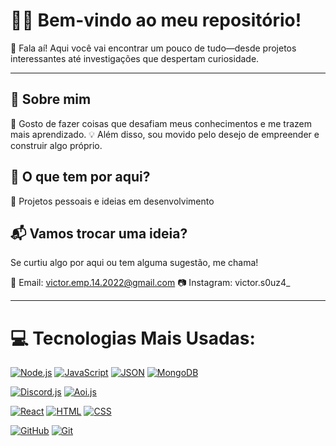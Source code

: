 # 🏴‍☠️ Bem-vindo ao meu repositório!

👋 Fala aí! Aqui você vai encontrar um pouco de tudo—desde projetos interessantes até investigações que despertam curiosidade.

---

## 🔎 Sobre mim
📌 Gosto de fazer coisas que desafiam meus conhecimentos e me trazem mais aprendizado.
💡 Além disso, sou movido pelo desejo de empreender e construir algo próprio.

## 📂 O que tem por aqui?
🚀 Projetos pessoais e ideias em desenvolvimento

## 📬 Vamos trocar uma ideia?  
Se curtiu algo por aqui ou tem alguma sugestão, me chama!  

📧 Email: victor.emp.14.2022@gmail.com
📷 Instagram: victor.s0uz4_ 

---

# 💻 Tecnologias Mais Usadas:
[![Node.js](https://img.shields.io/badge/Node.js-%23339933?style=for-the-badge&logo=node.js&logoColor=white)](https://nodejs.org/)
[![JavaScript](https://img.shields.io/badge/JavaScript-%23F7DF1E?style=for-the-badge&logo=javascript&logoColor=white)](https://developer.mozilla.org/en-US/docs/Web/JavaScript)
[![JSON](https://img.shields.io/badge/JSON-%232B9EB3?style=for-the-badge&logo=json&logoColor=white)](https://www.json.org/)
[![MongoDB](https://img.shields.io/badge/MongoDB-%2347A248?style=for-the-badge&logo=mongodb&logoColor=white)](https://www.mongodb.com/)

[![Discord.js](https://img.shields.io/badge/Discord.js-%2393B8C6?style=for-the-badge&logo=discord&logoColor=white)](https://discord.js.org/)
[![Aoi.js](https://img.shields.io/badge/Aoi.js-%23416A9F?style=for-the-badge&logo=discord&logoColor=white)](https://aoi.dev/)

[![React](https://img.shields.io/badge/React-%2300D8FF?style=for-the-badge&logo=react&logoColor=white)](https://reactjs.org/)
[![HTML](https://img.shields.io/badge/HTML-%23E34F26?style=for-the-badge&logo=html5&logoColor=white)](https://developer.mozilla.org/en-US/docs/Web/HTML)
[![CSS](https://img.shields.io/badge/CSS-%231572B6?style=for-the-badge&logo=css3&logoColor=white)](https://developer.mozilla.org/en-US/docs/Web/CSS)

[![GitHub](https://img.shields.io/badge/GitHub-%23121011?style=for-the-badge&logo=github&logoColor=white)](https://github.com/)
[![Git](https://img.shields.io/badge/Git-%23F05032?style=for-the-badge&logo=git&logoColor=white)](https://git-scm.com/)
